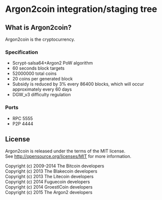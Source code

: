 Argon2coin integration/staging tree
================================  
What is Argon2coin? 
----------------
  
Argon2coin is the cryptocurrency.  

  
### Specification 
 - Scrypt-salsa64+Argon2 PoW algorithm 
 - 60 seconds block targets 
 - 52000000 total coins 
 - 20 coins per generated block 
 - Subsidy is reduced by 3% every 86400 blocks, which will occur approximately every 60 days
 - DGW_v3 difficulty regulation 

### Ports 
 - RPC 5555
 - P2P 4444

License 
-------

Argon2coin is released under the terms of the MIT license.  
See http://opensource.org/licenses/MIT for more information.  

Copyright (c) 2009-2014 The Bitcoin developers  
Copyright (c) 2013 The Blakecoin developers  
Copyright (c) 2013 The Litecoin developers  
Copyright (c) 2014 Fuguecoin developers  
Copyright (c) 2014 GroestlCoin developers  
Copyright (c) 2015 The Argon2 developers  
